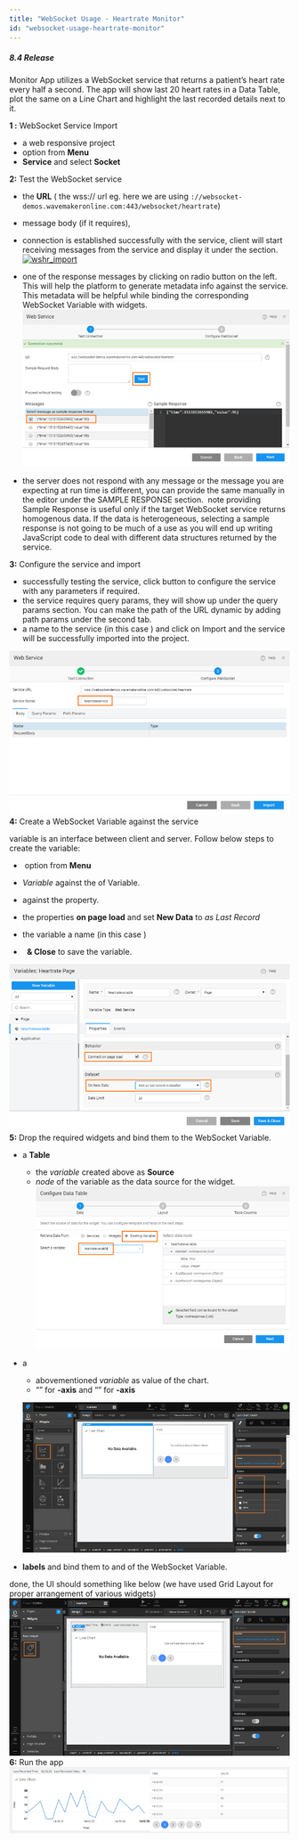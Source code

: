 ```yaml
---
title: "WebSocket Usage - Heartrate Monitor"
id: "websocket-usage-heartrate-monitor"
---
```


##### 8.4 Release

Monitor App utilizes a WebSocket service that returns a patient’s heart rate every half a second. The app will show last 20 heart rates in a Data Table, plot the same on a Line Chart and highlight the last recorded details next to it.

**1 :** WebSocket Service Import 

- a web responsive project
- option from **Menu**
- **Service** and select **Socket**

**2:** Test the WebSocket service

- the **URL** ( the wss:// url eg. here we are using `://websocket-demos.wavemakeronline.com:443/websocket/heartrate`)
- message body (if it requires),

- connection is established successfully with the service, client will start receiving messages from the service and display it under the section. [![wshr_import](../assets/wshr_import.png)](../assets/wshr_import.png)
- one of the response messages by clicking on radio button on the left. This will help the platform to generate metadata info against the service. This metadata will be helpful while binding the corresponding WebSocket Variable with widgets. [![wshr_response](../assets/wshr_response.png)](../assets/wshr_response.png)
- the server does not respond with any message or the message you are expecting at run time is different, you can provide the same manually in the editor under the SAMPLE RESPONSE section.  note providing Sample Response is useful only if the target WebSocket service returns homogenous data. If the data is heterogeneous, selecting a sample response is not going to be much of a use as you will end up writing JavaScript code to deal with different data structures returned by the service.

**3:** Configure the service and import

- successfully testing the service, click button to configure the service with any parameters if required.
- the service requires query params, they will show up under the query params section. You can make the path of the URL dynamic by adding path params under the second tab.
- a name to the service (in this case ) and click on Import and the service will be successfully imported into the project.

[![wshr_config](../assets/wshr_config.png)](../assets/wshr_config.png) **4:** Create a WebSocket Variable against the service

variable is an interface between client and server. Follow below steps to create the variable:

-  option from **Menu**

- _Variable_ against the of Variable.
- against the property.
- the properties **on page load** and set **New Data** to _as Last Record_
- the variable a name (in this case )
-   **& Close** to save the variable.

[![wshr_var](../assets/wshr_var.png)](../assets/wshr_var.png) **5:** Drop the required widgets and bind them to the WebSocket Variable.

- a **Table**
    - the _variable_ created above as **Source**
    - _node_ of the variable as the data source for the widget. [![wshr_dt](../assets/wshr_dt.png)](../assets/wshr_dt.png)
- a
    
    - abovementioned _variable_ as value of the chart.
    - “” for **\-axis** and “” for **\-axis**
    
    [![wshr_chart](../assets/wshr_chart.png)](../assets/wshr_chart.png)
- **labels** and bind them to and of the WebSocket Variable.

done, the UI should something like below (we have used Grid Layout for proper arrangement of various widgets) [![wshr_design](../assets/wshr_design.png)](../assets/wshr_design.png) **6:** Run the app [![wshr_run](../assets/wshr_run.png)](../assets/wshr_run.png)
